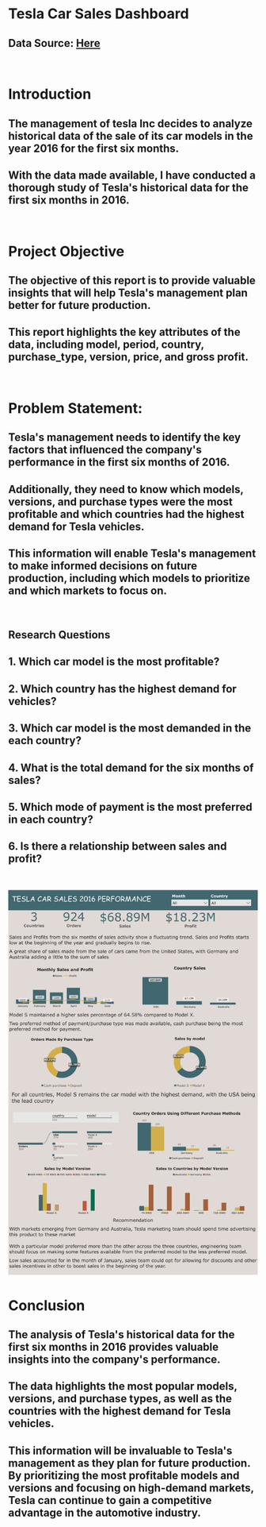 # Tesla Car Sales Dashboard

## Data Source: [Here](https://github.com/VictorOluniyi/Sales-Performance-Dashboard)

<br />


# Introduction



## The management of tesla Inc decides to analyze historical data of the sale of its car models in the year 2016 for the first six months.

## With the data made available, I have conducted a thorough study of Tesla's historical data for the first six months in 2016. 

<br />

# Project Objective

## The objective of this report is to provide valuable insights that will help Tesla's management plan better for future production. 

## This report highlights the key attributes of the data, including model, period, country, purchase_type, version, price, and gross profit.

<br />

# Problem Statement:


## Tesla's management needs to identify the key factors that influenced the company's performance in the first six months of 2016. 

## Additionally, they need to know which models, versions, and purchase types were the most profitable and which countries had the highest demand for Tesla vehicles.
## This information will enable Tesla's management to make informed decisions on future production, including which models to prioritize and which markets to focus on.

<br />

## Research Questions
## 1. Which car model is the most profitable? 
## 2. Which country has the highest demand for vehicles?
## 3. Which car model is the most demanded in the each country?
## 4. What is the total demand for the six months of sales?
## 5. Which mode of payment is the most preferred in each country?
## 6. Is there a relationship between sales and profit?



<br />

<p align="center">
  <img src="./tesla_sales.png" alt="car sales dashboard image">
</p>




# Conclusion

## The analysis of Tesla's historical data for the first six months in 2016 provides valuable insights into the company's performance. 
## The data highlights the most popular models, versions, and purchase types, as well as the countries with the highest demand for Tesla vehicles. 

## This information will be invaluable to Tesla's management as they plan for future production. By prioritizing the most profitable models and versions and focusing on high-demand markets, Tesla can continue to gain a competitive advantage in the automotive industry.
